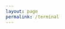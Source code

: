```yaml
---
layout: page
permalink: /terminal
---
```

<html>
<head>
<!-- Necessary for jquery terminal implementation -->
<script src="https://code.jquery.com/jquery-3.3.1.min.js"></script>
<script src="https://unpkg.com/js-polyfills/keyboard.js"></script>
<script src="https://cdn.jsdelivr.net/gh/jcubic/static/js/wcwidth.js"></script>
<script src="https://unpkg.com/jquery.terminal/js/jquery.terminal.min.js"></script>
<link rel="stylesheet" href="https://unpkg.com/jquery.terminal/css/jquery.terminal.min.css"/>

<!-- My own style sheets and javascript code -->
<link rel="stylesheet" href="styles.css">
<script src="terminalUI.js"></script>
</head>
<body>
</body>
</html>
